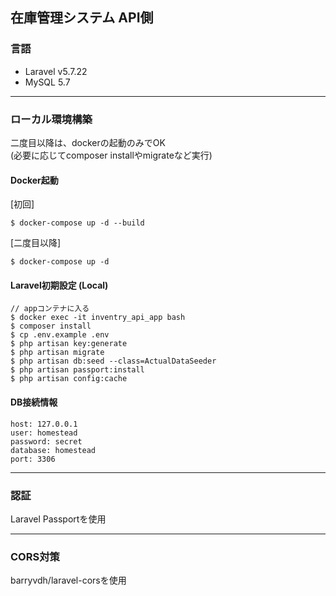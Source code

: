 ## 在庫管理システム API側

### 言語
- Laravel v5.7.22
- MySQL 5.7

***
### ローカル環境構築
二度目以降は、dockerの起動のみでOK <br>
(必要に応じてcomposer installやmigrateなど実行)

#### Docker起動
[初回]
```
$ docker-compose up -d --build
```
[二度目以降]
```
$ docker-compose up -d
```

#### Laravel初期設定 (Local)
```
// appコンテナに入る
$ docker exec -it inventry_api_app bash
$ composer install
$ cp .env.example .env
$ php artisan key:generate
$ php artisan migrate
$ php artisan db:seed --class=ActualDataSeeder
$ php artisan passport:install
$ php artisan config:cache
```

#### DB接続情報
```
host: 127.0.0.1
user: homestead
password: secret
database: homestead
port: 3306
```


***
### 認証
Laravel Passportを使用

***
### CORS対策
barryvdh/laravel-corsを使用 

